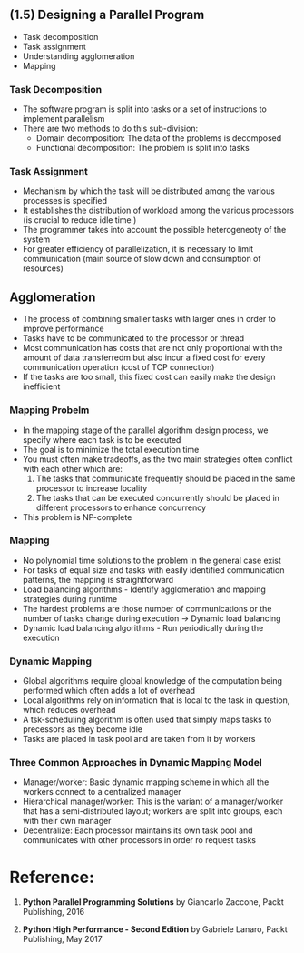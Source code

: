 ## (**1.5**) Designing a Parallel Program
- Task decomposition
- Task assignment
- Understanding agglomeration
- Mapping

### Task Decomposition
- The software program is split into tasks or a set of instructions to implement parallelism
- There are two methods to do this sub-division:
    - Domain decomposition: The data of the problems is decomposed
    - Functional decomposition: The problem is split into tasks

### Task Assignment
- Mechanism by which the task will be distributed among the various processes is specified
- It establishes the distribution of workload among the various processors (is crucial to reduce idle time )
- The programmer takes into account the possible heterogeneoty of the system
- For greater efficiency of parallelization, it is necessary to limit communication (main source of slow down and consumption of resources)

## Agglomeration
- The process of combining smaller tasks with larger ones in order to improve performance
- Tasks have to be communicated to the processor or thread
- Most communication has costs that are not only proportional with the amount of data transferredm but also incur a fixed cost for every communication operation (cost of TCP connection)
- If the tasks are too small, this fixed cost can easily make the design inefficient

### Mapping Probelm
- In the mapping stage of the parallel algorithm design process, we specify where each task is to be executed
- The goal is to minimize the total execution time
- You must often make tradeoffs, as the two main strategies often conflict with each other which are:
    1. The tasks that communicate frequently should be placed in the same processor to increase locality
    2. The tasks that can be executed concurrently should be placed in different processors to enhance concurrency
- This problem is NP-complete

### Mapping
- No polynomial time solutions to the problem in the general case exist
- For tasks of equal size and tasks with easily identified communication patterns, the mapping is straightforward
- Load balancing algorithms - Identify agglomeration and mapping strategies during runtime
- The hardest problems are those number of communications or the number of tasks change during execution -> Dynamic load balancing
- Dynamic load balancing algorithms - Run periodically during the execution

### Dynamic Mapping
- Global algorithms require global knowledge of the computation being performed which often adds a lot of overhead
- Local algorithms rely on information that is local to the task in question, which reduces overhead
- A tsk-scheduling algorithm is often used that simply maps tasks to precessors as they become idle
- Tasks are placed in task pool and are taken from it by workers

### Three Common Approaches in Dynamic Mapping Model
- Manager/worker: Basic dynamic mapping scheme in which all the workers connect to a centralized manager
- Hierarchical manager/worker: This is the variant of a manager/worker that has a semi-distributed layout; workers are split into groups, each with their own manager
- Decentralize: Each processor maintains its own task pool and communicates with other processors in order ro request tasks

# Reference:

1. **Python Parallel Programming Solutions**
by Giancarlo Zaccone, Packt Publishing, 2016

2. **Python High Performance - Second Edition**
by Gabriele Lanaro, Packt Publishing, May 2017
